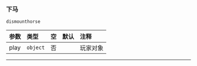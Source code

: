 ### 下马

`dismounthorse`

| 参数 | 类型     | 空   | 默认 | 注释     |
| :--- | :------- | :--- | :--- | :------- |
| play | `object` | 否   |      | 玩家对象 |

------------

